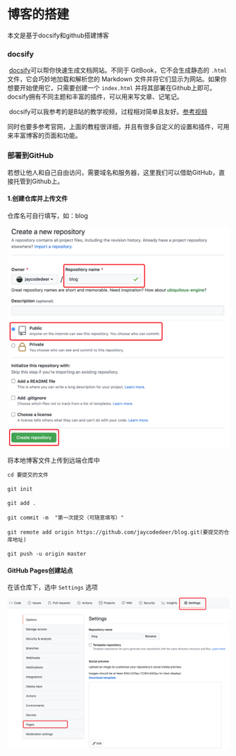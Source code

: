 # 博客的搭建

本文是基于docsify和github搭建博客

### docsify

​		[docsify](https://docsify.js.org/)可以帮你快速生成文档网站。不同于 GitBook，它不会生成静态的 `.html` 文件，它会巧妙地加载和解析您的 Markdown 文件并将它们显示为网站。如果你想要开始使用它，只需要创建一个 `index.html` 并将其部署在Github上即可。docsify拥有不同主题和丰富的插件，可以用来写文章、记笔记。

​		docsify可以我参考的是B站的教学视频，过程相对简单且友好。[参考视频](https://www.bilibili.com/video/BV1AQ4y1q7eB)

​		同时也要多参考官网，上面的教程很详细，并且有很多自定义的设置和插件，可用来丰富博客的页面和功能。     



### 部署到GitHub

若想让他人和自己自由访问，需要域名和服务器，这里我们可以借助GitHub，直接托管到Github上。

#### 1.创建仓库并上传文件

仓库名可自行填写，如：blog

![image-20211124182553315](image-20211124182553315.png)

将本地博客文件上传到远端仓库中

```
cd 要提交的文件

git init 

git add .

git commit -m  "第一次提交（可随意填写）"

git remote add origin https://github.com/jaycodedeer/blog.git(要提交的仓库地址)

git push -u origin master
```



#### GitHub Pages创建站点

在该仓库下，选中 `Settings` 选项

![image-20211124194212469](image-20211124194212469.png)
